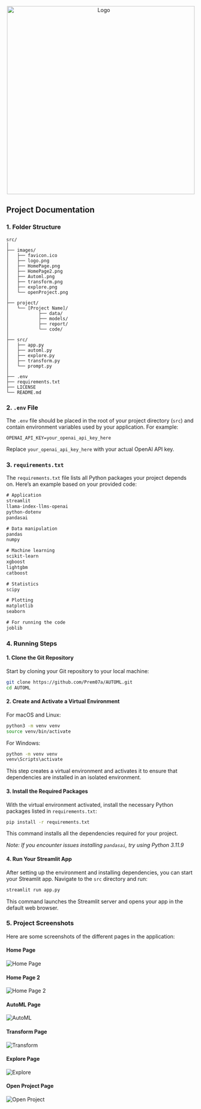 <p align="center">
  <img src="images/logo.png" alt="Logo" style="width:500px;">
</p>

## Project Documentation

### 1. Folder Structure

```
src/
│
├── images/
│   ├── favicon.ico
│   ├── logo.png
│   ├── HomePage.png
│   ├── HomePage2.png
│   ├── Automl.png
│   ├── transform.png
│   ├── explore.png
│   └── openProject.png
│
├── project/
│   └── [Project Name]/
│           ├── data/
│           ├── models/
│           ├── report/
│           └── code/
│
├── src/
│   ├── app.py
│   ├── automl.py
│   ├── explore.py
│   ├── transform.py
│   └── prompt.py
│
├── .env
├── requirements.txt
├── LICENSE
└── README.md
```

### 2. `.env` File

The `.env` file should be placed in the root of your project directory (`src`) and contain environment variables used by your application. For example:

```env
OPENAI_API_KEY=your_openai_api_key_here
```

Replace `your_openai_api_key_here` with your actual OpenAI API key.

### 3. `requirements.txt`

The `requirements.txt` file lists all Python packages your project depends on. Here’s an example based on your provided code:

```txt
# Application
streamlit
llama-index-llms-openai
python-dotenv
pandasai

# Data manipulation
pandas
numpy

# Machine learning
scikit-learn
xgboost
lightgbm
catboost

# Statistics
scipy

# Plotting
matplotlib
seaborn

# For running the code
joblib
```

### 4. Running Steps

#### **1. Clone the Git Repository**

   Start by cloning your Git repository to your local machine:

   ```bash
   git clone https://github.com/Prem07a/AUTOML.git
   cd AUTOML
   ```

#### **2. Create and Activate a Virtual Environment**

   For macOS and Linux:

   ```bash
   python3 -m venv venv
   source venv/bin/activate
   ```

   For Windows:

   ```bash
   python -m venv venv
   venv\Scripts\activate
   ```

   This step creates a virtual environment and activates it to ensure that dependencies are installed in an isolated environment.

#### **3. Install the Required Packages**

   With the virtual environment activated, install the necessary Python packages listed in `requirements.txt`:

   ```bash
   pip install -r requirements.txt
   ```

   This command installs all the dependencies required for your project.

   *Note: If you encounter issues installing `pandasai`, try using Python 3.11.9*

#### **4. Run Your Streamlit App**

   After setting up the environment and installing dependencies, you can start your Streamlit app. Navigate to the `src` directory and run:

   ```bash
   streamlit run app.py
   ```

   This command launches the Streamlit server and opens your app in the default web browser.

### 5. Project Screenshots

Here are some screenshots of the different pages in the application:

#### **Home Page**

![Home Page](images/HomePage.png)

#### **Home Page 2**

![Home Page 2](images/HomePage2.png)

#### **AutoML Page**

![AutoML](images/Automl.png)

#### **Transform Page**

![Transform](images/transform.png)

#### **Explore Page**

![Explore](images/explore.png)

#### **Open Project Page**

![Open Project](images/openProject.png)

